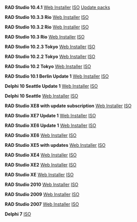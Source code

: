 **RAD Studio 10.4.1**
[Web Installer](https://altd.embarcadero.com/download/radstudio/10.4/RADStudio-10-4-1-esd-1461.exe)
[ISO](http://altd.embarcadero.com/download/radstudio/10.4/radstudio_10_4_99797b.iso)
[Update packs](https://cc.embarcadero.com/reg/delphi)

**RAD Studio 10.3.3 Rio**
[Web Installer](https://altd.embarcadero.com/download/radstudio/10.3/radstudio_10_3_3_esd7899_nt.exe)
[ISO](https://altd.embarcadero.com/download/radstudio/10.3/delphicbuilder10_3_3_7899_nt.iso)

**RAD Studio 10.3.2 Rio**
[Web Installer](https://altd.embarcadero.com/download/radstudio/10.3/radstudio_10_3_2_esd_96593b.exe)
[ISO](http://altd.embarcadero.com//download/radstudio/10.3/delphicbuilder10_3_2_496593b.iso)

**RAD Studio 10.3 Rio**
[Web Installer](https://altd.embarcadero.com/download/radstudio/10.3/radstudio10_3_0_esd_94364.exe)
[ISO](http://altd.embarcadero.com/download/radstudio/10.3/delphicbuilder10_3_0_94364.iso)

**RAD Studio 10.2.3 Tokyo**
[Web Installer](https://altd.embarcadero.com/download/radstudio/10.2/radstudio10_2_3_esd__93231.exe)
[ISO](http://altd.embarcadero.com/download/radstudio/10.2/delphicbuilder10_2_3_2631.iso)

**RAD Studio 10.2.2 Tokyo**
[Web Installer](https://altd.embarcadero.com/download/radstudio/10.2/radstudio10_2_2_esd_2004.exe) 
[ISO](http://altd.embarcadero.com/download/radstudio/10.2/delphicbuilder10_2_2_2004.iso)

**RAD Studio 10.2 Tokyo**
[Web Installer](https://altd.embarcadero.com/download/radstudio/10.2/radstudio10_2_esd.exe)
[ISO](http://altd.embarcadero.com/download/radstudio/10.2/delphicbuilder10_2.iso)

**RAD Studio 10.1 Berlin Update 1**
[Web Installer](https://altd.embarcadero.com/download/radstudio/10.1/radstudio10_1_upd2_esd.exe)
[ISO](http://altd.embarcadero.com/download/radstudio/10.1/delphicbuilder10_1_upd1.iso)

**Delphi 10 Seattle Update 1**
[Web Installer](https://altd.embarcadero.com/download/radstudio/10/delphi10_upd1_w_esd.exe)
[ISO](http://altd.embarcadero.com/download/radstudio/10/delphicbuilder10___upd1.iso)

**Delphi 10 Seattle**
[Web Installer](https://altd.embarcadero.com/download/radstudio/10/delphi10_esd.exe)
[ISO](http://altd.embarcadero.com/download/radstudio/10/delphicbuilder10.iso)

**RAD Studio XE8 with update subscription**
[Web Installer](https://altd.embarcadero.com/download/radstudio/xe8/delphi_xe8_upd1_subscription.exe)
[ISO](http://altd.embarcadero.com/download/radstudio/xe8/delphicbuilder_xe8_upd1_subscription.iso)

**RAD Studio XE7 Update 1**
[Web Installer](https://altd.embarcadero.com/download/radstudio/xe7/delphi_xe7_upd1_esd.exe)
[ISO](http://altd.embarcadero.com/download/radstudio/xe7/delphicbuilder_xe7_upd1_win.iso)

**RAD Studio XE6 Update 1**
[Web Installer](https://altd.embarcadero.com/download/radstudio/xe6/delphi_xe6_upd1_esd.exe)
[ISO](http://altd.embarcadero.com/download/radstudio/xe6/delphicbuilder_xe6_upd1_win.iso)

**RAD Studio XE6**
[Web Installer](https://altd.embarcadero.com/download/radstudio/xe6/delphi_xe6_esd.exe)
[ISO](http://altd.embarcadero.com/download/radstudio/xe6/delphicbuilder_xe6_win.iso)

**RAD Studio XE5 with updates**
[Web Installer](https://altd.embarcadero.com/download/radstudio/xe5/delphi_xe5_upd2_esd.exe)
[ISO](http://altd.embarcadero.com/download/radstudio/xe5/delphicbuilder_xe5_upd2_win.iso)

**RAD Studio XE4**
[Web Installer](https://altd.embarcadero.com/download/radstudio/xe4/delphi_xe4_upd1_esd.exe)
[ISO](http://altd.embarcadero.com/download/radstudio/xe4/delphicbuilder_xe4_upd1_win.iso)

**RAD Studio XE2**
[Web Installer](https://altd.embarcadero.com/download/radstudio/xe2/delphi_xe2_4429_win_esd.exe)
[ISO](http://altd.embarcadero.com/download/radstudio/xe2/delphicbuilder_xe2_4429_win_dl.iso)

**RAD Studio XE**
[Web Installer](https://altd.embarcadero.com/download/RADStudioXE/delphi_xe_3953b_win_esd.zip)
[ISO](http://altd.embarcadero.com/download/RADStudioXE/delphicbuilder_xe_3953B_win.iso)

**RAD Studio 2010**
[Web Installer](https://altd.embarcadero.com/download/RADStudio2010/delphi_2010_3615_win_esd.zip)
[ISO](http://altd.embarcadero.com/download/RADStudio2010/delphicbuilder_2010_3615_win.iso)

**RAD Studio 2009**
[Web Installer](https://altd.embarcadero.com/download/RADStudio2009/RADStudio2009_ESD_June2009.zip)
[ISO](http://altd.embarcadero.com/download/Delphi_C++Builder2009/Delphi_C++Builder2009_ISO_June2009.iso)

**RAD Studio 2007**
[Web Installer](https://altd.codegear.com/download/radstudio2007/CodeGearRADStudio2007setup.exe)
[ISO](http://altd.codegear.com/download/radstudio2007/CodeGearRADStudio2007_Dec2007.iso)

**Delphi 7**
[ISO](https://altd.embarcadero.com/download/delphi/d7/english/ent/delphi_7_ent_en.iso)